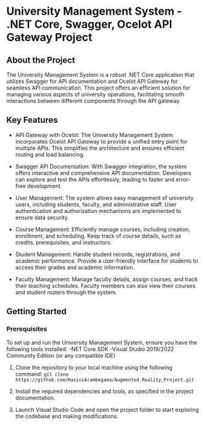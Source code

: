 # University Management System - .NET Core, Swagger, Ocelot API Gateway Project

## About the Project
The University Management System is a robust .NET Core application that utilizes Swagger for API documentation and Ocelot API Gateway for seamless API communication. This project offers an efficient solution for managing various aspects of university operations, facilitating smooth interactions between different components through the API gateway.

## Key Features

- API Gateway with Ocelot: The University Management System incorporates Ocelot API Gateway to provide a unified entry point for multiple APIs. This simplifies the architecture and ensures efficient routing and load balancing.

- Swagger API Documentation: With Swagger integration, the system offers interactive and comprehensive API documentation. Developers can explore and test the APIs effortlessly, leading to faster and error-free development.

- User Management: The system allows easy management of university users, including students, faculty, and administrative staff. User authentication and authorization mechanisms are implemented to ensure data security.

- Course Management: Efficiently manage courses, including creation, enrollment, and scheduling. Keep track of course details, such as credits, prerequisites, and instructors.

- Student Management: Handle student records, registrations, and academic performance. Provide a user-friendly interface for students to access their grades and academic information.

- Faculty Management: Manage faculty details, assign courses, and track their teaching schedules. Faculty members can also view their courses and student rosters through the system.

## Getting Started
### Prerequisites
To set up and run the University Management System, ensure you have the following tools installed:
-NET Core SDK
-Visual Studio 2019/2022 Community Edition (or any compatible IDE)

01. Clone the repository to your local machine using the following command:
    ```git clone https://github.com/HasiniArambegama/Augmented_Reality_Project.git```

02. Install the required dependencies and tools, as specified in the project documentation.
03. Launch Visual Studio Code and open the project folder to start exploring the codebase and making modifications.
   
